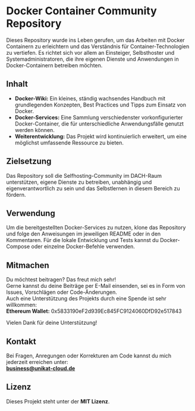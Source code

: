 # Docker Container Community Repository

Dieses Repository wurde ins Leben gerufen, um das Arbeiten mit Docker Containern zu erleichtern und das Verständnis für Container-Technologien zu vertiefen. Es richtet sich vor allem an Einsteiger, Selbsthoster und Systemadministratoren, die ihre eigenen Dienste und Anwendungen in Docker-Containern betreiben möchten.

## Inhalt

- **Docker-Wiki:** Ein kleines, ständig wachsendes Handbuch mit grundlegenden Konzepten, Best Practices und Tipps zum Einsatz von Docker.
- **Docker-Services:** Eine Sammlung verschiedenster vorkonfigurierter Docker-Container, die für unterschiedliche Anwendungsfälle genutzt werden können.
- **Weiterentwicklung:** Das Projekt wird kontinuierlich erweitert, um eine möglichst umfassende Ressource zu bieten.

## Zielsetzung

Das Repository soll die Selfhosting-Community im DACH-Raum unterstützen, eigene Dienste zu betreiben, unabhängig und eigenverantwortlich zu sein und das Selbstlernen in diesem Bereich zu fördern.

## Verwendung

Um die bereitgestellten Docker-Services zu nutzen, klone das Repository und folge den Anweisungen im jeweiligen README oder in den Kommentaren. Für die lokale Entwicklung und Tests kannst du Docker-Compose oder einzelne Docker-Befehle verwenden.

## Mitmachen

Du möchtest beitragen? Das freut mich sehr!  
Gerne kannst du deine Beiträge per E-Mail einsenden, sei es in Form von Issues, Vorschlägen oder Code-Änderungen.  
Auch eine Unterstützung des Projekts durch eine Spende ist sehr willkommen:  
**Ethereum Wallet:** 0x5833190eF2d939Ec845FC9124060DfD92e517843

Vielen Dank für deine Unterstützung!

## Kontakt

Bei Fragen, Anregungen oder Korrekturen am Code kannst du mich jederzeit erreichen unter:  
**business@unikat-cloud.de**

## Lizenz

Dieses Projekt steht unter der **MIT Lizenz**.
